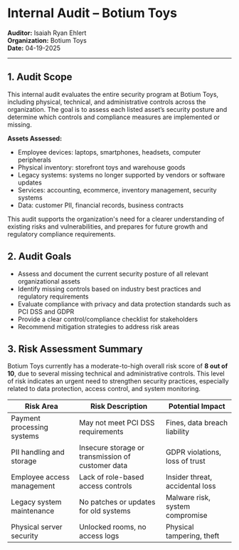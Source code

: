 # Internal Audit – Botium Toys

**Auditor:** Isaiah Ryan Ehlert  
**Organization:** Botium Toys  
**Date:** 04-19-2025

---

## 1. Audit Scope

This internal audit evaluates the entire security program at Botium Toys, including physical, technical, and administrative controls across the organization. The goal is to assess each listed asset’s security posture and determine which controls and compliance measures are implemented or missing.

**Assets Assessed:**
- Employee devices: laptops, smartphones, headsets, computer peripherals
- Physical inventory: storefront toys and warehouse goods
- Legacy systems: systems no longer supported by vendors or software updates
- Services: accounting, ecommerce, inventory management, security systems
- Data: customer PII, financial records, business contracts

This audit supports the organization's need for a clearer understanding of existing risks and vulnerabilities, and prepares for future growth and regulatory compliance requirements.


## 2. Audit Goals

- Assess and document the current security posture of all relevant organizational assets
- Identify missing controls based on industry best practices and regulatory requirements
- Evaluate compliance with privacy and data protection standards such as PCI DSS and GDPR
- Provide a clear control/compliance checklist for stakeholders
- Recommend mitigation strategies to address risk areas



## 3. Risk Assessment Summary

Botium Toys currently has a moderate-to-high overall risk score of **8 out of 10**, due to several missing technical and administrative controls. This level of risk indicates an urgent need to strengthen security practices, especially related to data protection, access control, and system monitoring.

| Risk Area                    | Risk Description                                             | Potential Impact               |
|-----------------------------|--------------------------------------------------------------|--------------------------------|
| Payment processing systems  | May not meet PCI DSS requirements                           | Fines, data breach liability   |
| PII handling and storage     | Insecure storage or transmission of customer data           | GDPR violations, loss of trust |
| Employee access management   | Lack of role-based access controls                          | Insider threat, accidental loss|
| Legacy system maintenance    | No patches or updates for old systems                       | Malware risk, system compromise|
| Physical server security     | Unlocked rooms, no access logs                              | Physical tampering, theft      |
